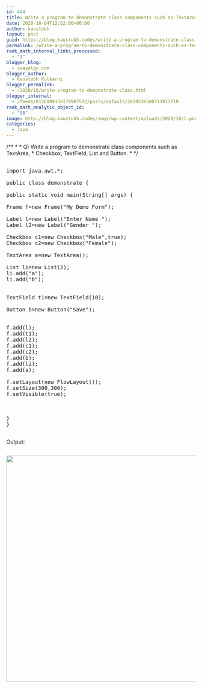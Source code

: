 ```yaml
---
id: 494
title: Write a program to demonstrate class components such as TextArea, Checkbox, TextField, List and Button.
date: 2020-10-04T12:52:00+00:00
author: kaustubh
layout: post
guid: https://blog.kaustubh.codes/write-a-program-to-demonstrate-class-components-such-as-textarea-checkbox-textfield-list-and-button/
permalink: /write-a-program-to-demonstrate-class-components-such-as-textarea-checkbox-textfield-list-and-button/
rank_math_internal_links_processed:
  - "1"
blogger_blog:
  - swayalgo.com
blogger_author:
  - Kaustubh Kulkarni
blogger_permalink:
  - /2020/10/write-program-to-demonstrate-class.html
blogger_internal:
  - /feeds/8126989156179907512/posts/default/2820536580713017719
rank_math_analytic_object_id:
  - "98"
image: http://blog.kaustubh.codes/imgs/wp-content/uploads/2020/10/l.png
categories:
  - Java
---
```

/*\* \* \* Q) Write a program to demonstrate class components such as TextArea, \* Checkbox, TextField, List and Button. \* \*/ 

<pre><br />import java.awt.*;<br /><br />public class demonstrate {<br /><br />public static void main(String[] args) {<br /><br />Frame f=new Frame("My Demo Form"); <br /><br />Label l=new Label("Enter Name ");<br />Label l2=new Label("Gender ");<br /><br />Checkbox c1=new Checkbox("Male",true);<br />Checkbox c2=new Checkbox("Female");<br /><br />TextArea a=new TextArea();<br /><br />List li=new List(2);<br />li.add("a");<br />li.add("b");<br /><br /><br />TextField t1=new TextField(10);<br /><br />Button b=new Button("Save");<br /><br /><br />f.add(l);<br />f.add(t1);<br />f.add(l2);<br />f.add(c1);<br />f.add(c2);<br />f.add(b);<br />f.add(li);<br />f.add(a);<br /><br />f.setLayout(new FlowLayout());<br />f.setSize(300,300);<br />f.setVisible(true);<br /><br /><br /><br />}<br />}<br /><br /></pre>

Output: 

<div style="clear: both;">
  <a href="http://blog.kaustubh.codes/imgs/wp-content/uploads/2020/10/l.png" style="display: block; padding: 1em 0; text-align: center; "><img alt="" border="0" width="600" data-original-height="768" data-original-width="1366" src="http://blog.kaustubh.codes/imgs/wp-content/uploads/2020/10/l-300x169.png" /></a>
</div>

